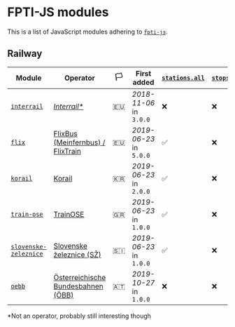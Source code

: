 # FPTI-JS modules

This is a list of JavaScript modules adhering to [`fpti-js`](readme.md).

## Railway

Module | Operator | 🏳️ | First added | [`stations.all`](docs/stations-stops-regions.all.md) | [`stops.all`](docs/stations-stops-regions.all.md) | [`regions.all`](docs/stations-stops-regions.all.md) | [`stations.search`](docs/stations-stops-regions.search.md) | [`stops.search`](docs/stations-stops-regions.search.md) | [`regions.search`](docs/stations-stops-regions.search.md) | [`stations.nearby`](docs/stations-stops-regions.nearby.md) | [`stops.nearby`](docs/stations-stops-regions.nearby.md) | [`regions.nearby`](docs/stations-stops-regions.nearby.md) | [`journeys`](docs/journeys.md) | [`stopovers`](docs/stopovers.md)
--- | --- | --- | --- | --- | --- | --- | --- | --- | --- | --- | --- | --- | --- | ---
[`interrail`](https://github.com/juliuste/interrail) | [*Interrail\**](https://www.interrail.eu/) | 🇪🇺 | *2018-11-06* in `3.0.0` |  ❌ | ❌ | ❌ | ✅ | ❌ | ❌ | ❌ | ❌ | ❌ | ✅ | ❌
[`flix`](https://github.com/juliuste/flix) | [FlixBus (Meinfernbus) / FlixTrain](https://www.flixbus.com/) | 🇪🇺 | *2019-06-23* in `5.0.0` |  ✅ | ❌ | ✅ | ❌ | ❌ | ❌ | ❌ | ❌ | ❌ | ✅ | ❌
[`korail`](https://github.com/juliuste/korail) | [Korail](https://www.letskorail.com/) | 🇰🇷 | *2019-06-23* in `2.0.0` |  ✅ | ❌ | ❌ | ❌ | ❌ | ❌ | ❌ | ❌ | ❌ | ✅ | ❌
[`train-ose`](https://github.com/juliuste/train-ose) | [TrainOSE](https://www.trainose.gr/) | 🇬🇷 | *2019-06-23* in `1.0.0` |  ✅ | ❌ | ❌ | ❌ | ❌ | ❌ | ❌ | ❌ | ❌ | ✅ | ❌
[`slovenske-zeleznice`](https://github.com/juliuste/slovenske-zeleznice) | [Slovenske železnice (SŽ)](http://www.slo-zeleznice.si/) | 🇸🇮 | *2019-06-23* in `1.0.0` |  ✅ | ❌ | ❌ | ❌ | ❌ | ❌ | ❌ | ❌ | ❌ | ✅ | ❌
[`oebb`](https://github.com/juliuste/oebb) | [Österreichische Bundesbahnen (ÖBB)](https://www.oebb.at/) | 🇦🇹 | *2019-10-27* in `1.0.0` |  ❌ | ❌ | ❌ | ✅ | ❌ | ❌ | ❌ | ❌ | ❌ | ✅ | ❌

\*Not an operator, probably still interesting though
